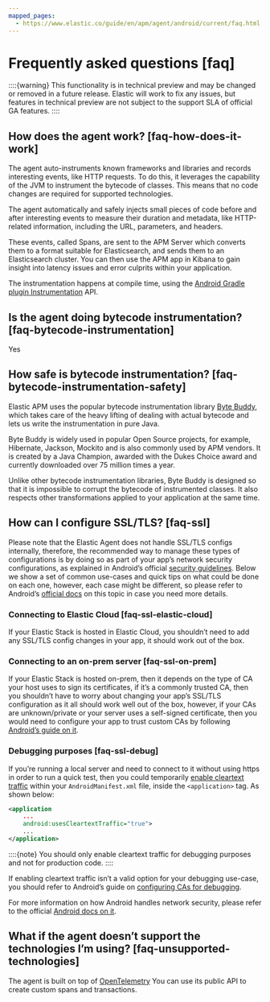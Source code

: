 ```yaml
---
mapped_pages:
  - https://www.elastic.co/guide/en/apm/agent/android/current/faq.html
---
```


# Frequently asked questions [faq]

::::{warning}
This functionality is in technical preview and may be changed or removed in a future release. Elastic will work to fix any issues, but features in technical preview are not subject to the support SLA of official GA features.
::::



## How does the agent work? [faq-how-does-it-work]

The agent auto-instruments known frameworks and libraries and records interesting events, like HTTP requests. To do this, it leverages the capability of the JVM to instrument the bytecode of classes. This means that no code changes are required for supported technologies.

The agent automatically and safely injects small pieces of code before and after interesting events to measure their duration and metadata, like HTTP-related information, including the URL, parameters, and headers.

These events, called Spans, are sent to the APM Server which converts them to a format suitable for Elasticsearch, and sends them to an Elasticsearch cluster. You can then use the APM app in Kibana to gain insight into latency issues and error culprits within your application.

The instrumentation happens at compile time, using the [Android Gradle plugin Instrumentation](https://developer.android.com/reference/tools/gradle-api/7.2/com/android/build/api/variant/Instrumentation) API.


## Is the agent doing bytecode instrumentation? [faq-bytecode-instrumentation]

Yes


## How safe is bytecode instrumentation? [faq-bytecode-instrumentation-safety]

Elastic APM uses the popular bytecode instrumentation library [Byte Buddy](http://bytebuddy.net:), which takes care of the heavy lifting of dealing with actual bytecode and lets us write the instrumentation in pure Java.

Byte Buddy is widely used in popular Open Source projects, for example, Hibernate, Jackson, Mockito and is also commonly used by APM vendors. It is created by a Java Champion, awarded with the Dukes Choice award and currently downloaded over 75 million times a year.

Unlike other bytecode instrumentation libraries, Byte Buddy is designed so that it is impossible to corrupt the bytecode of instrumented classes. It also respects other transformations applied to your application at the same time.


## How can I configure SSL/TLS? [faq-ssl]

Please note that the Elastic Agent does not handle SSL/TLS configs internally, therefore, the recommended way to manage these types of configurations is by doing so as part of your app’s network security configurations, as explained in Android’s official [security guidelines](https://developer.android.com/privacy-and-security/security-ssl). Below we show a set of common use-cases and quick tips on what could be done on each one, however, each case might be different, so please refer to Android’s [official docs](https://developer.android.com/privacy-and-security/security-config) on this topic in case you need more details.


### Connecting to Elastic Cloud [faq-ssl-elastic-cloud]

If your Elastic Stack is hosted in Elastic Cloud, you shouldn’t need to add any SSL/TLS config changes in your app, it should work out of the box.


### Connecting to an on-prem server [faq-ssl-on-prem]

If your Elastic Stack is hosted on-prem, then it depends on the type of CA your host uses to sign its certificates, if it’s a commonly trusted CA, then you shouldn’t have to worry about changing your app’s SSL/TLS configuration as it all should work well out of the box, however, if your CAs are unknown/private or your server uses a self-signed certificate, then you would need to configure your app to trust custom CAs by following [Android’s guide on it](https://developer.android.com/privacy-and-security/security-config).


### Debugging purposes [faq-ssl-debug]

If you’re running a local server and need to connect to it without using https in order to run a quick test, then you could temporarily [enable cleartext traffic](https://developer.android.com/guide/topics/manifest/application-element#usesCleartextTraffic) within your `AndroidManifest.xml` file, inside the `<application>` tag. As shown below:

```xml
<application
    ...
    android:usesCleartextTraffic="true">
    ...
</application>
```

::::{note}
You should only enable cleartext traffic for debugging purposes and not for production code.
::::


If enabling cleartext traffic isn’t a valid option for your debugging use-case, you should refer to Android’s guide on [configuring CAs for debugging](https://developer.android.com/privacy-and-security/security-config#TrustingDebugCa).

For more information on how Android handles network security, please refer to the official [Android docs on it](https://developer.android.com/privacy-and-security/security-ssl).


## What if the agent doesn’t support the technologies I’m using? [faq-unsupported-technologies]

The agent is built on top of [OpenTelemetry](https://opentelemetry.io/docs/instrumentation/java/getting-started/) You can use its public API to create custom spans and transactions.

